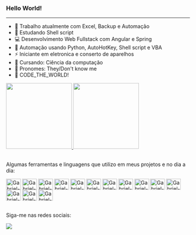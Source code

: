 ### Hello World!
<hr>

- 🔭 Trabalho atualmente com Excel, Backup e Automação 
- 🌱 Estudando Shell script
- 💻 Desenvolvimento Web Fullstack com Angular e Spring
- 🤖 Automação usando Python, AutoHotKey, Shell script e VBA
- ⚡ Iniciante em eletronica e conserto de aparelhos
- 📘 Cursando: Ciência da computação
- 👥 Pronomes: They/Don't know me
- 👾 CODE_THE_WORLD!

<div>
  <a href="https://beacons.ai/Gabriel0846">
    <img height="180em" src="https://github-readme-stats.vercel.app/api?username=Gabriel0846&show_icons=true&theme=dark&include_all_commits=true&count_private=true"/>
    <img height="180em" src="https://github-readme-stats.vercel.app/api/top-langs/?username=Gabriel0846&layout=compact&langs_count=16&theme=dark"/>
  </a>
</div>

<div style="display: inline_block"><br>
  <p>Algumas ferramentas e linguagens que utilizo em meus projetos e no dia a dia:</p>
  <img align="center" alt="Gabriel-Spring" height="30" width="40" src="https://cdn.jsdelivr.net/gh/devicons/devicon@latest/icons/spring/spring-original.svg" />
  <img align="center" alt="Gabriel-Postman" height="30" width="40" src="https://cdn.jsdelivr.net/gh/devicons/devicon@latest/icons/postman/postman-original.svg" />
  <img align="center" alt="Gabriel-Angular" height="30" width="40" src="https://cdn.jsdelivr.net/gh/devicons/devicon@latest/icons/angular/angular-original.svg" />
  <img align="center" alt="Gabriel-HTML" height="30" width="40" src="https://cdn.jsdelivr.net/gh/devicons/devicon@latest/icons/html5/html5-original-wordmark.svg" />
  <img align="center" alt="Gabriel-SCSS" height="30" width="40" src="https://cdn.jsdelivr.net/gh/devicons/devicon@latest/icons/sass/sass-original.svg" />
  <img align="center" alt="Gabriel-TypeScript" height="30" width="40" src="https://cdn.jsdelivr.net/gh/devicons/devicon@latest/icons/typescript/typescript-original.svg" />
  <img align="center" alt="Gabriel-Raspberrypi" height="30" width="40" src="https://cdn.jsdelivr.net/gh/devicons/devicon@latest/icons/raspberrypi/raspberrypi-original.svg" />
  <img align="center" alt="Gabriel-Arduino" height="30" width="40" src="https://cdn.jsdelivr.net/gh/devicons/devicon@latest/icons/arduino/arduino-original-wordmark.svg" />
  <img align="center" alt="Gabriel-Python" height="30" width="40" src="https://cdn.jsdelivr.net/gh/devicons/devicon@latest/icons/python/python-original.svg" />
  <img align="center" alt="Gabriel-MySql" height="30" width="40" src="https://cdn.jsdelivr.net/gh/devicons/devicon@latest/icons/mysql/mysql-original.svg" />
  <img align="center" alt="Gabriel-SqlDeveloper" height="30" width="40" src="https://cdn.jsdelivr.net/gh/devicons/devicon@latest/icons/sqldeveloper/sqldeveloper-original.svg" />
  <img align="center" alt="Gabriel-SqlLite" height="30" width="40" src="https://cdn.jsdelivr.net/gh/devicons/devicon@latest/icons/sqlite/sqlite-original.svg" />
  <img align="center" alt="Gabriel-VisualStudio" height="30" width="40" src="https://cdn.jsdelivr.net/gh/devicons/devicon@latest/icons/visualstudio/visualstudio-original.svg" />
  <img align="center" alt="Gabriel-Bash" height="30" width="40" src="https://cdn.jsdelivr.net/gh/devicons/devicon@latest/icons/bash/bash-original.svg" />
</div>

<div><br>
  <p>Siga-me nas redes sociais:</p>
  <a href="https://br.linkedin.com/in/gabriel-lopes-9169aa202" target="_blank">
    <img src="https://img.shields.io/badge/LinkedIn-0077B5?style=for-the-badge&logo=linkedin&logoColor=white" target="_blank">
  </a>
</div>
